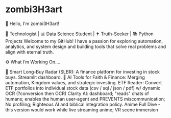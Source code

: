 # zombi3H3art
 
👋 Hello, I'm zombi3H3art!

🧠 Technologist | 📊 Data Science Student | ✝️ Truth-Seeker  | 📚 Python Projects 
Welcome to my GitHub! I have a passion for exploring automation, analytics, and system design and building tools that solve real problems and align with eternal truth.

⚙️ What I’m Working On....

🧮 Smart Long-Buy Radar (SLBR): A finance platform for investing in stock buys. Streamlit dashboard.
🤖 AI Tools for Faith & Finance: Merging automation, Kingdom values, and strategic investing.
 ETF Reader: Convert ETF portfolios into individual stock data (csv / sql / json / pdf) w/ dynamic OCR (?conversion then OCR)
 Clarity AI: dashboard; "reads" chats of humans; enables the human user-agent and PREVENTS miscommunication; No profiling; Righteous AI and biblical integration policy.
 Anime Full Dive - this version would work while live streaming anime; VR scene immersion
